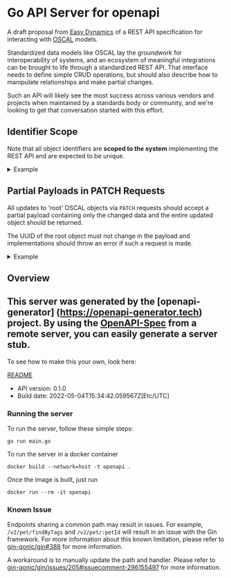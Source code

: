 # Go API Server for openapi

A draft proposal from [Easy Dynamics](https://www.easydynamics.com) of a REST API specification for interacting
  with [OSCAL](https://pages.nist.gov/OSCAL/) models.

Standardized data models like OSCAL lay the groundwork for interoperability of systems, and an ecosystem of
meaningful integrations can be brought to life through a standardized REST API. That interface needs to define
simple CRUD operations, but should also describe how to manipulate relationships and make partial changes.

Such an API will likely see the most success across various vendors and projects when maintained by a
standards body or community, and we're looking to get that conversation started with this effort.

## Identifier Scope
Note that all object identifiers are **scoped to the system** implementing the REST API
  and are expected to be unique.

<details>
  <summary>Example</summary>
  To associate a Party with a known Component Definition with a UUID you might:
  1. Search for the Party:
      ```
      GET /parties/search?query=bob
      ```
      ```
      [
        {
          \"uuid\": \"d834ed5e-9652-4b78-87e7-a9f8686f4e60\",
          \"type\": \"person\",
          \"name\": \"Bob Johnson\"
        }
      ]
      ```
  2. Use the found Party's ID to associate with the component definition:
      ```
      PUT /component-definitions/599b6fa5-3e18-4580-bd8f-8a181776c6e8/parties/d834ed5e-9652-4b78-87e7-a9f8686f4e60
      ```
</details>

## Partial Payloads in PATCH Requests
All updates to 'root' OSCAL objects via `PATCH` requests should accept a partial payload containing
only the changed data and the entire updated object should be returned.

The UUID of the root object must not change in the payload and implementations should throw an error
if such a request is made.
<details>
  <summary>Example</summary>
  Example request:
  ```
  PATCH /system-security-plans/cff8385f-108e-40a5-8f7a-82f3dc0eaba8
  {
    \"system-security-plan\": {
      \"uuid\": \"cff8385f-108e-40a5-8f7a-82f3dc0eaba8\",
      \"metadata\": {
        \"title\": \"Some New Title\"
      }
    }
  }
  ```
</details>


## Overview
This server was generated by the [openapi-generator]
(https://openapi-generator.tech) project.
By using the [OpenAPI-Spec](https://github.com/OAI/OpenAPI-Specification) from a remote server, you can easily generate a server stub.
-

To see how to make this your own, look here:

[README](https://openapi-generator.tech)

- API version: 0.1.0
- Build date: 2022-05-04T15:34:42.059567Z[Etc/UTC]

### Running the server

To run the server, follow these simple steps:

```
go run main.go
```

To run the server in a docker container
```
docker build --network=host -t openapi .
```

Once the image is built, just run
```
docker run --rm -it openapi
```

### Known Issue

Endpoints sharing a common path may result in issues. For example, `/v2/pet/findByTags` and `/v2/pet/:petId` will result in an issue with the Gin framework. For more information about this known limitation, please refer to [gin-gonic/gin#388](https://github.com/gin-gonic/gin/issues/388) for more information.

A workaround is to manually update the path and handler. Please refer to [gin-gonic/gin/issues/205#issuecomment-296155497](https://github.com/gin-gonic/gin/issues/205#issuecomment-296155497) for more information.
